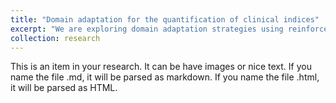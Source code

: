 ```yaml
---
title: "Domain adaptation for the quantification of clinical indices"
excerpt: "We are exploring domain adaptation strategies using reinforcement learning to enhance the generalizability of our segmentation models on echocardiographic images<br/><img src='/images/research_domain_adaptation.png'>"
collection: research
---
```


This is an item in your research. It can be have images or nice text. If you name the file .md, it will be parsed as markdown. If you name the file .html, it will be parsed as HTML. 
